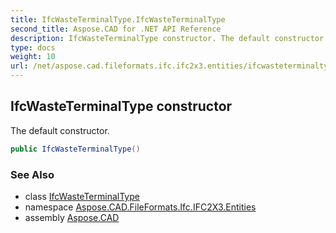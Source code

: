 ```yaml
---
title: IfcWasteTerminalType.IfcWasteTerminalType
second_title: Aspose.CAD for .NET API Reference
description: IfcWasteTerminalType constructor. The default constructor
type: docs
weight: 10
url: /net/aspose.cad.fileformats.ifc.ifc2x3.entities/ifcwasteterminaltype/ifcwasteterminaltype/
---
```

## IfcWasteTerminalType constructor

The default constructor.

```csharp
public IfcWasteTerminalType()
```

### See Also

* class [IfcWasteTerminalType](../)
* namespace [Aspose.CAD.FileFormats.Ifc.IFC2X3.Entities](../../ifcwasteterminaltype/)
* assembly [Aspose.CAD](../../../)


